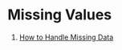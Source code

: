 # Missing Values

1. [How to Handle Missing Data](https://towardsdatascience.com/how-to-handle-missing-data-8646b18db0d4)